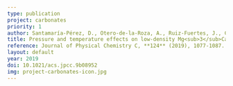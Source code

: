 ```yaml
---
type: publication
project: carbonates
priority: 1
author: Santamaría-Pérez, D., Otero-de-la-Roza, A., Ruiz-Fuertes, J., Chuliá-Jordán, R., Marqueño, T., MacLeod, S., and Popescu, C.
title: Pressure and temperature effects on low-density Mg<sub>3</sub>Ca(CO<sub>3</sub>)<sub>4</sub> huntite carbonate
reference: Journal of Physical Chemistry C, **124** (2019), 1077-1087.
layout: default
year: 2019
doi: 10.1021/acs.jpcc.9b08952
img: project-carbonates-icon.jpg
---
```






